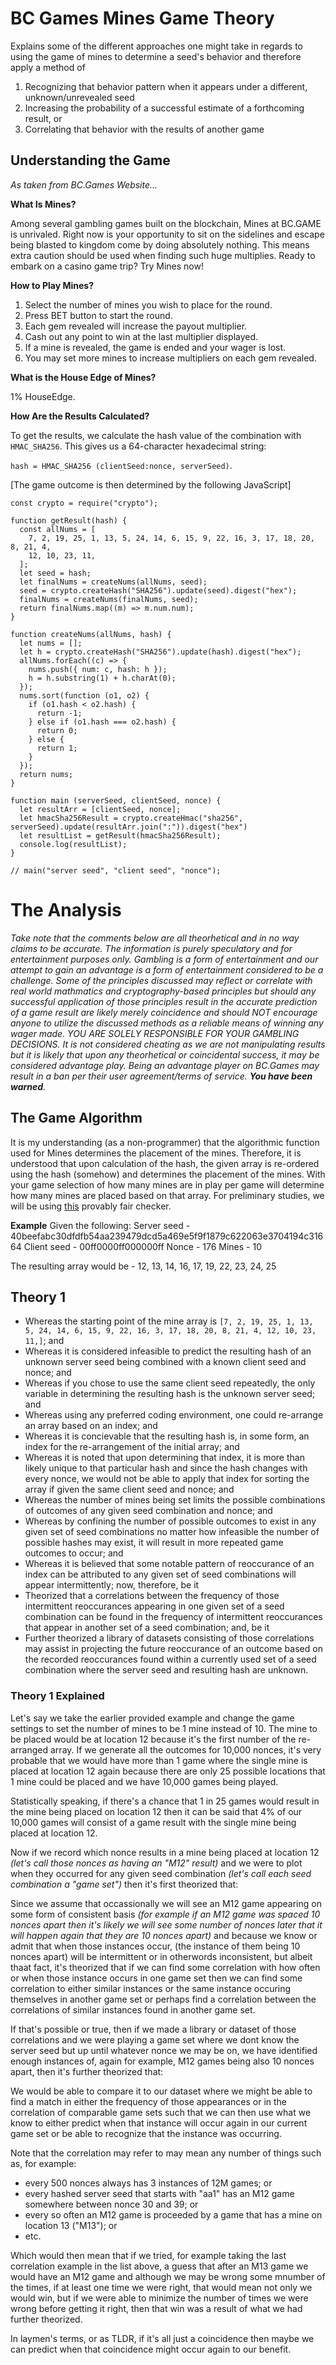 # BC Games Mines Game Theory
Explains some of the different approaches one might take in regards to using the game of mines to determine a seed's behavior and therefore apply a method of
1. Recognizing that behavior pattern when it appears under a different, unknown/unrevealed seed
2. Increasing the probability of a successful estimate of a forthcoming result, or
3. Correlating that behavior with the results of another game

## Understanding the Game
_As taken from BC.Games Website..._

**What Is Mines?**

Among several gambling games built on the blockchain, Mines at BC.GAME is unrivaled. Right now is your opportunity to sit on the sidelines and escape being blasted to kingdom come by doing absolutely nothing. This means extra caution should be used when finding such huge multiplies. Ready to embark on a casino game trip? Try Mines now!

**How to Play Mines?**

1. Select the number of mines you wish to place for the round.
2. Press BET button to start the round.
3. Each gem revealed will increase the payout multiplier.
4. Cash out any point to win at the last multiplier displayed.
5. If a mine is revealed, the game is ended and your wager is lost.
6. You may set more mines to increase multipliers on each gem revealed.

**What is the House Edge of Mines?**

1% HouseEdge.

**How Are the Results Calculated?**

To get the results, we calculate the hash value of the combination with `HMAC_SHA256`. This gives us a 64-character hexadecimal string: 

`hash = HMAC_SHA256 (clientSeed:nonce, serverSeed)`.

[The game outcome is then determined by the following JavaScript]

```
const crypto = require("crypto");

function getResult(hash) {
  const allNums = [
    7, 2, 19, 25, 1, 13, 5, 24, 14, 6, 15, 9, 22, 16, 3, 17, 18, 20, 8, 21, 4,
    12, 10, 23, 11,
  ];
  let seed = hash;
  let finalNums = createNums(allNums, seed);
  seed = crypto.createHash("SHA256").update(seed).digest("hex");
  finalNums = createNums(finalNums, seed);
  return finalNums.map((m) => m.num.num);
}

function createNums(allNums, hash) {
  let nums = [];
  let h = crypto.createHash("SHA256").update(hash).digest("hex");
  allNums.forEach((c) => {
    nums.push({ num: c, hash: h });
    h = h.substring(1) + h.charAt(0);
  });
  nums.sort(function (o1, o2) {
    if (o1.hash < o2.hash) {
      return -1;
    } else if (o1.hash === o2.hash) {
      return 0;
    } else {
      return 1;
    }
  });
  return nums;
}

function main (serverSeed, clientSeed, nonce) {
  let resultArr = [clientSeed, nonce];
  let hmacSha256Result = crypto.createHmac("sha256", serverSeed).update(resultArr.join(":")).digest("hex")
  let resultList = getResult(hmacSha256Result);
  console.log(resultList);
}

// main("server seed", "client seed", "nonce");
```

# The Analysis

_Take note that the comments below are all theorhetical and in no way claims to be accurate. The information is purely speculatory and for entertainment purposes only. Gambling is a form of entertainment and our attempt to gain an advantage is a form of entertainment considered to be a challenge. Some of the principles discussed may reflect or correlate with real world mathmatics and cryptography-based principles but should any successful application of those principles result in the accurate prediction of a game result are likely merely coincidence and should NOT encourage anyone to utilize the discussed methods as a reliable means of winning any wager made. YOU ARE SOLELY RESPONSIBLE FOR YOUR GAMBLING DECISIONS. It is not considered cheating as we are not manipulating results but it is likely that upon any theorhetical or coincidental success, it may be considered advantage play. Being an advantage player on BC.Games may result in a ban per their user agreement/terms of service. **You have been warned**._

## The Game Algorithm

It is my understanding (as a non-programmer) that the algorithmic function used for Mines determines the placement of the mines. Therefore, it is understood that upon calculation of the hash, the given array is re-ordered using the hash (somehow) and determines the placement of the mines. With your game selection of how many mines are in play per game will determine how many mines are placed based on that array. 
For preliminary studies, we will be using [this](https://bcverify.gdoc.win/) provably fair checker.

**Example**
Given the following:
Server seed - 40beefabc30dfdfb54aa239479dcd5a469e5f9f1879c622063e3704194c31664
Client seed - 00ff0000ff000000ff
Nonce - 176
Mines - 10

The resulting array would be - 12, 13, 14, 16, 17, 19, 22, 23, 24, 25

## Theory 1 

 - Whereas the starting point of the mine array is `[7, 2, 19, 25, 1, 13, 5, 24, 14, 6, 15, 9, 22, 16, 3, 17, 18, 20, 8, 21, 4, 12, 10, 23, 11,]`; and
- Whereas it is considered infeasible to predict the resulting hash of an unknown server seed being combined with a known client seed and nonce; and
- Whereas if you chose to use the same client seed repeatedly, the only variable in determining the resulting hash is the unknown server seed; and
- Whereas using any preferred coding environment, one could re-arrange an array based on an index; and
- Whereas it is concievable that the resulting hash is, in some form, an index for the re-arrangement of the initial array; and
- Whereas it is noted that upon determining that index, it is more than likely unique to that particular hash and since the hash changes with every nonce, we would not be able to apply that index for sorting the array if given the same client seed and nonce; and
- Whereas the number of mines being set limits the possible combinations of outcomes of any given seed combination and nonce; and
- Whereas by confining the number of possible outcomes to exist in any given set of seed combinations no matter how infeasible the number of possible hashes may exist, it will result in more repeated game outcomes to occur; and
- Whereas it is believed that some notable pattern of reoccurance of an index can be attributed to any given set of seed combinations will appear intermittently; now, therefore, be it
- Theorized that a correlations between the frequency of those intermittent reoccurances appearing in one given set of a seed combination can be found in the frequency of intermittent reoccurances that appear in another set of a seed combination; and, be it
- Further theorized a library of datasets consisting of those correlations may assist in projecting the future reoccurance of an outcome based on the recorded reoccurances found within a currently used set of a seed combination where the server seed and resulting hash are unknown.

### Theory 1 Explained

Let's say we take the earlier provided example and change the game settings to set the number of mines to be 1 mine instead of 10. The mine to be placed would be at location 12 because it's the first number of the re-arranged array. If we generate all the outcomes for 10,000 nonces, it's very probable that we would have more than 1 game where the single mine is placed at location 12 again because there are only 25 possible locations that 1 mine could be placed and we have 10,000 games being played.

Statistically speaking, if there's a chance that 1 in 25 games would result in the mine being placed on location 12 then it can be said that 4% of our 10,000 games will consist of a game result with the single mine being placed at location 12.

Now if we record which nonce results in a mine being placed at location 12 _(let's call those nonces as having an "M12" result)_ and we were to plot when they occurred for any given seed combination _(let's call each seed combination a "game set")_ then it's first theorized that: 

Since we assume that occassionally we will see an M12 game appearing on some form of consistent basis _(for example if an M12 game was spaced 10 nonces apart then it's likely we will see some number of nonces later that it will happen again that they are 10 nonces apart)_ and because we know or admit that when those instances occur, (the instance of them being 10 nonces apart) will be intermittent or in otherwords inconsistent, but albeit thaat fact, it's theorized that if we can find some correlation with how often or when those instance occurs in one game set then we can find some correlation to either similar instances or the same instance occuring themselves in another game set or perhaps find a correlation between the correlations of similar instances found in another game set.

If that's possible or true, then if we made a library or dataset of those correlations and we were playing a game set where we dont know the server seed but up until whatever nonce we may be on, we have identified enough instances of, again for example, M12 games being also 10 nonces apart, then it's further theorized that:

We would be able to compare it to our dataset where we might be able to find a match in either the frequency of those appearances or in the correlation of comparable game sets such that we can then use what we know to either predict when that instance will occur again in our current game set or be able to recognize that the instance was occurring.

Note that the correlation may refer to may mean any number of things such as, for example: 
 - every 500 nonces always has 3 instances of 12M games; or 
 - every hashed server seed that starts with "aa1" has an M12 game somewhere between nonce 30 and 39; or 
 - every so often an M12 game is proceeded by a game that has a mine on location 13 ("M13"); or 
 - etc.

Which would then mean that if we tried, for example taking the last correlation example in the list above, a guess that after an M13 game we would have an M12 game and although we may be wrong some mnumber of the times, if at least one time we were right, that would mean not only we would win, but if we were able to minimize the number of times we were wrong before getting it right, then that win was a result of what we had further theorized.

In laymen's terms, or as TLDR, if it's all just a coincidence then maybe we can predict when that coincidence might occur again to our benefit.
